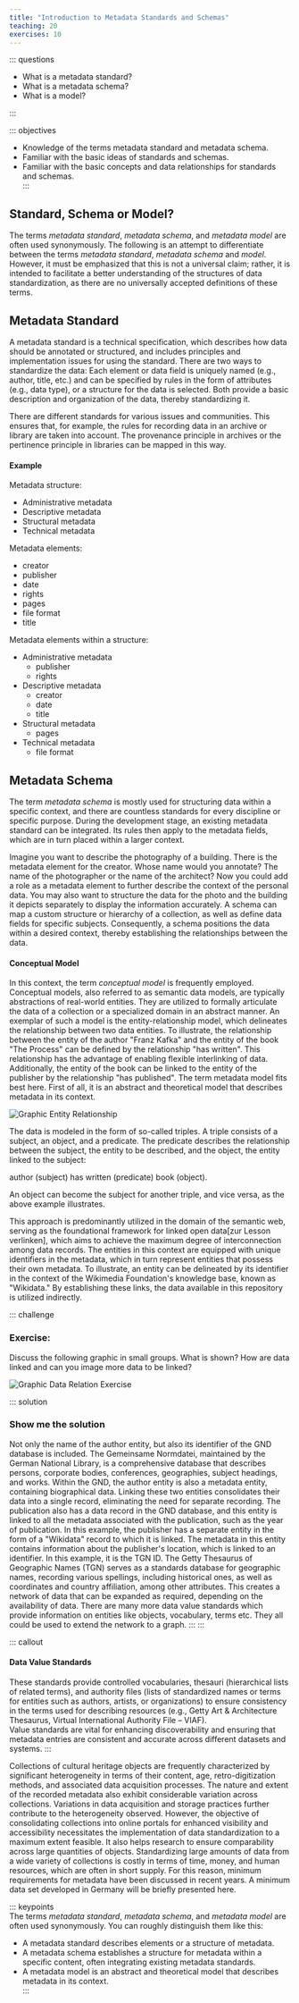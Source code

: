 ```yaml
---
title: "Introduction to Metadata Standards and Schemas"
teaching: 20
exercises: 10
---
```


::: questions 

- What is a metadata standard?
- What is a metadata schema?
- What is a model?

:::

::: objectives

- Knowledge of the terms metadata standard and metadata schema. 
- Familiar with the basic ideas of standards and schemas.
- Familiar with the basic concepts and data relationships for standards and schemas.  
:::

## Standard, Schema or Model?

The terms *metadata standard*, *metadata schema*, and *metadata model* are often used synonymously. 
The following is an attempt to differentiate between the terms *metadata standard*, *metadata schema* and *model*. 
However, it must be emphasized that this is not a universal claim; rather, it is intended to facilitate a better understanding of the structures of data standardization, as there are no universally accepted definitions of these terms.

## Metadata Standard

A metadata standard is a technical specification, which describes how data should be annotated or structured, and includes principles and implementation issues for using the standard. There are two ways to standardize the data: Each element or data field is uniquely named (e.g., author, title, etc.) and can be specified by rules in the form of attributes (e.g., data type), or a structure for the data is selected. Both provide a basic description and organization of the data, thereby standardizing it. 

There are different standards for various issues and communities. This ensures that, for example, the rules for recording data in an archive or library are taken into account. The provenance principle in archives or the pertinence principle in libraries can be mapped in this way. 

#### Example

Metadata structure:

* Administrative metadata
* Descriptive metadata
* Structural metadata 
* Technical metadata

Metadata elements:

* creator
* publisher
* date
* rights
* pages
* file format
* title

Metadata elements within a structure:

* Administrative metadata
  * publisher
  * rights
* Descriptive metadata
  * creator
  * date
  * title
* Structural metadata
  * pages
* Technical metadata
  * file format

## Metadata Schema

The term *metadata schema* is mostly used for structuring data within a specific context, and there are countless standards for every discipline or specific purpose. 
During the development stage, an existing metadata standard can be integrated. Its rules then apply to the metadata fields, which are in turn placed within a larger context. 

Imagine you want to describe the photography of a building. There is the metadata element for the creator. Whose name would you annotate? The name of the photographer or the name of the architect? Now you could add a role as a metadata element to further describe the context of the personal data. You may also want to structure the data for the photo and the building it depicts separately to display the information accurately. A schema can map a custom structure or hierarchy of a collection, as well as define data fields for specific subjects. Consequently, a schema positions the data within a desired context, thereby establishing the relationships between the data.

#### Conceptual Model

In this context, the term *conceptual model* is frequently employed. Conceptual models, also referred to as semantic data models, are typically abstractions of real-world entities. They are utilized to formally articulate the data of a collection or a specialized domain in an abstract manner. An exemplar of such a model is the entity-relationship model, which delineates the relationship between two data entities. 
To illustrate, the relationship between the entity of the author "Franz Kafka" and the entity of the book "The Process" can be defined by the relationship "has written". 
This relationship has the advantage of enabling flexible interlinking of data. Additionally, the entity of the book can be linked to the entity of the publisher by the relationship "has published". 
The term metadata model fits best here. First of all, it is an abstract and theoretical model that describes metadata in its context. 

![Graphic Entity Relationship](fig/triple.png)

The data is modeled in the form of so-called triples. A triple consists of a subject, an object, and a predicate. The predicate describes the relationship between the subject, the entity to be described, and the object, the entity linked to the subject: 

author (subject) has written (predicate) book (object).

An object can become the subject for another triple, and vice versa, as the above example illustrates. 

This approach is predominantly utilized in the domain of the semantic web, serving as the foundational framework for linked open data[zur Lesson verlinken], which aims to achieve the maximum degree of interconnection among data records. The entities in this context are equipped with unique identifiers in the metadata, which in turn represent entities that possess their own metadata. To illustrate, an entity can be delineated by its identifier in the context of the Wikimedia Foundation's knowledge base, known as "Wikidata." By establishing these links, the data available in this repository is utilized indirectly.

::: challenge

### Exercise: 

Discuss the following graphic in small groups. What is shown? How are data linked and can you image more data to be linked? 

![Graphic Data Relation Exercise](fig/graphstart.png)


::: solution

### Show me the solution
Not only the name of the author entity, but also its identifier of the GND database is included. 
The Gemeinsame Normdatei, maintained by the German National Library, is a comprehensive database that describes persons, corporate bodies, conferences, geographies, subject headings, and works. Within the GND, the author entity is also a metadata entity, containing biographical data. Linking these two entities consolidates their data into a single record, eliminating the need for separate recording. The publication also has a data record in the GND database, and this entity is linked to all the metadata associated with the publication, such as the year of publication. In this example, the publisher has a separate entity in the form of a "Wikidata" record to which it is linked. The metadata in this entity contains information about the publisher's location, which is linked to an identifier. In this example, it is the TGN ID. The Getty Thesaurus of Geographic Names (TGN) serves as a standards database for geographic names, recording various spellings, including historical ones, as well as coordinates and country affiliation, among other attributes. This creates a network of data that can be expanded as required, depending on the availability of data. There are many more data value standards which provide information on entities like objects, vocabulary, terms etc. They all could be used to extend the network to a graph. 
:::
:::

    
::: callout 

#### Data Value Standards

These standards provide controlled vocabularies, thesauri (hierarchical lists of related terms), and authority files (lists of standardized names or terms for entities such as authors, artists, or organizations) to ensure consistency in the terms used for describing resources (e.g., Getty Art & Architecture Thesaurus, Virtual International Authority File – VIAF).  
Value standards are vital for enhancing discoverability and ensuring that metadata entries are consistent and accurate across different datasets and systems.
:::

Collections of cultural heritage objects are frequently characterized by significant heterogeneity in terms of their content, age, retro-digitization methods, and associated data acquisition processes. The nature and extent of the recorded metadata also exhibit considerable variation across collections. Variations in data acquisition and storage practices further contribute to the heterogeneity observed. However, the objective of consolidating collections into online portals for enhanced visibility and accessibility necessitates the implementation of data standardization to a maximum extent feasible. It also helps research to ensure comparability across large quantities of objects. Standardizing large amounts of data from a wide variety of collections is costly in terms of time, money, and human resources, which are often in short supply. For this reason, minimum requirements for metadata have been discussed in recent years. A minimum data set developed in Germany will be briefly presented here.  
  

::: keypoints  
The terms *metadata standard*, *metadata schema*, and *metadata model* are often used synonymously. You can roughly distinguish them like this:  
 - A metadata standard describes elements or a structure of metadata.  
 - A metadata schema establishes a structure for metadata within a specific content, often integrating existing metadata standards.    
 - A metadata model is an abstract and theoretical model that describes metadata in its context.  
:::
